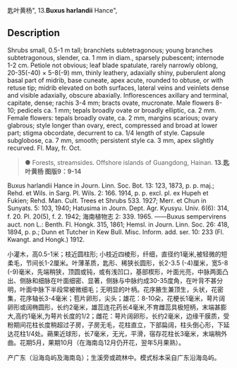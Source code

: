 匙叶黄杨",
13.**Buxus harlandii** Hance",

## Description
Shrubs small, 0.5-1 m tall; branchlets subtetragonous; young branches subtetragonous, slender, ca. 1 mm in diam., sparsely pubescent; internode 1-2 cm. Petiole not obvious; leaf blade spatulate, rarely narrowly oblong, 20-35(-40) × 5-8(-9) mm, thinly leathery, adaxially shiny, puberulent along basal part of midrib, base cuneate, apex acute, rounded to obtuse, or with retuse tip; midrib elevated on both surfaces, lateral veins and veinlets dense and visible adaxially, obscure abaxially. Inflorescences axillary and terminal, capitate, dense; rachis 3-4 mm; bracts ovate, mucronate. Male flowers 8-10; pedicels ca. 1 mm; tepals broadly ovate or broadly elliptic, ca. 2 mm. Female flowers: tepals broadly ovate, ca. 2 mm, margins scarious; ovary glabrous; style longer than ovary, erect, compressed and broad at lower part; stigma obcordate, decurrent to ca. 1/4 length of style. Capsule subglobose, ca. 7 mm, smooth; persistent style ca. 3 mm, apex slightly recurved. Fl. May, fr. Oct.

> ●  Forests, streamsides. Offshore islands of Guangdong, Hainan.
**13.匙叶黄杨 图版9：9-14**

Buxus harlandii Hance in Journ. Linn. Soc. Bot. 13: 123, 1873, p. p. maj.; Rehd. et Wils. in Sarg. Pl. Wils. 2: 166. 1914, p. p. excl. pl. ex Hupeh et Fukien; Rehd. Man. Cult. Trees et Shrubs 533. 1927; Merr. et Chun in Sunyats. 5: 103, 1940; Hatusima in Journ. Dept. Agr. Kyusyu. Univ. 6(6): 314, f. 20. Pl. 20(5), f. 2. 1942; 海南植物志 2: 339. 1965. ——Buxus sempervirens auct. non L.: Benth. Fl. Hongk. 315, 1861; Hemsl. in Journ. Linn. Soc. 26: 418, 1894, p. p.; Dunn et Tutcher in Kew Bull. Misc. Inform. add. ser. 10: 233 (Fl. Kwangt. and Hongk.) 1912.

小灌木，高0.5-1米；枝近圆柱形; 小枝近四棱形，纤细，直径约1毫米,被轻微的短柔毛，节间长1-2厘米。叶薄革质，匙形、稀狭长圆形，长2-3.5 (-4)厘米，宽5-8 (-9)毫米，先端稍狭，顶圆或钝，或有浅凹口，基部楔形，叶面光亮，中脉两面凸出、侧脉和细脉在叶面细密、显著，侧脉与中脉约成30-35度角，在叶背不甚分明，叶面中脉下半段常被微细毛；无明显的叶柄。花序腋生兼顶生，头状，花密集，花序轴长3-4毫米；苞片卵形，尖头；雄花：8-10朵，花梗长1毫米，萼片阔卵形或阔椭圆形，长约2毫米，雄蕊连花药长4毫米,不育雌蕊具极短柄，末端甚膨大,高约1毫米,为萼片长度的1/2；雌花：萼片阔卵形，长约2毫米，边缘干膜质，受粉期间花柱长度稍超过子房，子房无毛，花柱直立，下部扁阔，柱头倒心形，下延达花柱1/4处。蒴果近球形，长7毫米，无光，平滑，宿存花柱长3毫米，末端稍外曲。花期5月，果期10月（在海南岛12月仍开花，翌年5月果熟）。

产广东（沿海岛屿及海南岛）；生溪旁或疏林中。模式标本采自广东沿海岛屿。
